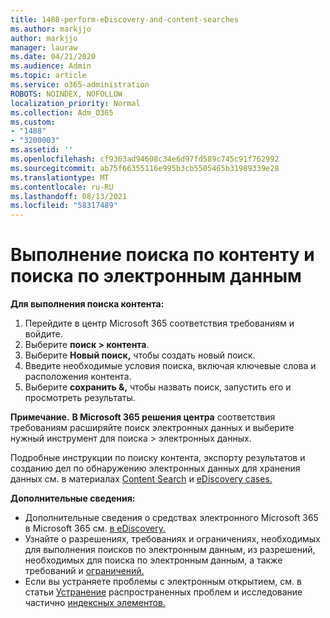 ```yaml
---
title: 1488-perform-eDiscovery-and-content-searches
ms.author: markjjo
author: markjjo
manager: lauraw
ms.date: 04/21/2020
ms.audience: Admin
ms.topic: article
ms.service: o365-administration
ROBOTS: NOINDEX, NOFOLLOW
localization_priority: Normal
ms.collection: Adm_O365
ms.custom:
- "1488"
- "3200003"
ms.assetid: ''
ms.openlocfilehash: cf9363ad94608c34e6d97fd589c745c91f762992
ms.sourcegitcommit: ab75f66355116e995b3cb5505465b31989339e28
ms.translationtype: MT
ms.contentlocale: ru-RU
ms.lasthandoff: 08/13/2021
ms.locfileid: "58317489"
---
```

# <a name="how-to-perform-content-searches-and-ediscovery-searches"></a>Выполнение поиска по контенту и поиска по электронным данным

**Для выполнения поиска контента:**

1. Перейдите в центр Microsoft 365 соответствия требованиям и войдите.
2. Выберите **поиск > контента**.
3. Выберите **Новый поиск,** чтобы создать новый поиск.
4. Введите необходимые условия поиска, включая ключевые слова и расположения контента.
5. Выберите **сохранить &,** чтобы назвать поиск, запустить его и просмотреть результаты.

**Примечание.** **В Microsoft 365 решения центра** соответствия требованиям расширяйте поиск электронных данных и выберите нужный инструмент для поиска  >  электронных данных. 

Подробные инструкции по поиску контента, экспорту результатов и созданию дел по обнаружению электронных данных для хранения данных см. в материалах [Content Search](https://docs.microsoft.com/microsoft-365/compliance/content-search) и [eDiscovery cases.](https://docs.microsoft.com/microsoft-365/compliance/ediscovery-cases)

**Дополнительные сведения:**

- Дополнительные сведения о средствах электронного Microsoft 365 в Microsoft 365 см. [в eDiscovery.](https://docs.microsoft.com/microsoft-365/compliance/ediscovery)
- Узнайте о разрешениях, требованиях и ограничениях, необходимых для [](https://docs.microsoft.com/microsoft-365/compliance/assign-ediscovery-permissions) выполнения поисков по электронным данным, из разрешений, необходимых для поиска по электронным данным, а также требований и [ограничений.](https://docs.microsoft.com/microsoft-365/compliance/limits-for-content-search)
- Если вы устраняете проблемы с электронным открытием, см. в статьи [Устранение](https://docs.microsoft.com/microsoft-365/compliance/ediscovery-troubleshooting-common-issues) распространенных проблем и исследование частично [индексных элементов.](https://docs.microsoft.com/microsoft-365/compliance/investigating-partially-indexed-items-in-ediscovery)
